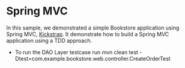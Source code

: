 Spring MVC
==========

In this sample, we demonstrated a simple Bookstore application using Spring MVC, [Kickstrap](http://ajkochanowicz.github.com/Kickstrap/). It demonstrate how to build a Spring MVC application using a TDD approach.

* To run the DAO Layer testcase run
    mvn clean test -Dtest=com.example.bookstore.web.controller.CreateOrderTest
